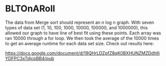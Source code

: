 # BLTOnARoll

The data from Merge sort should represent an n log n graph. With seven types of data set (1, 10, 100, 1000, 10000, 100000, and 1000000), this allowed our graph to have line of best fit using these points. Each array was ran 10000 through a for loop. We then took the average of the 10000 times to get an average runtime for each data set size. Check out results here: 

https://docs.google.com/document/d/19QHrLDZpfZ8qK0BXHUNZMZDdhlliYDFPC3xTdjcpBB4/pub
